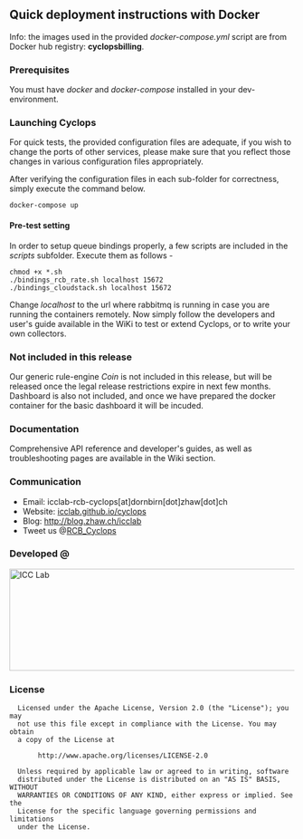 ## Quick deployment instructions with Docker

Info: the images used in the provided *docker-compose.yml* script are from Docker hub registry: **cyclopsbilling**.

### Prerequisites
You must have *docker* and *docker-compose* installed in your dev-environment.

### Launching Cyclops
For quick tests, the provided configuration files are adequate, if you wish to change the ports of other services, please make sure that you reflect those changes in various configuration files appropriately.

After verifying the configuration files in each sub-folder for correctness, simply execute the command below.

```
docker-compose up
```
#### Pre-test setting
In order to setup queue bindings properly, a few scripts are included in the *scripts* subfolder. Execute them as follows -

```
chmod +x *.sh
./bindings_rcb_rate.sh localhost 15672
./bindings_cloudstack.sh localhost 15672
```
Change *localhost* to the url where rabbitmq is running in case you are running the containers remotely. Now simply follow the developers and user's guide available in the WiKi to test or extend Cyclops, or to write your own collectors.

### Not included in this release
Our generic rule-engine *Coin* is not included in this release, but will be released once the legal release restrictions expire in next few months. Dashboard is also not included, and once we have prepared the docker container for the basic dashboard it will be incuded.
 
### Documentation
Comprehensive API reference and developer's guides, as well as troubleshooting pages are available in the Wiki section.

### Communication
  * Email: icclab-rcb-cyclops[at]dornbirn[dot]zhaw[dot]ch
  * Website: <a href="http://icclab.github.io/cyclops" target="_blank">icclab.github.io/cyclops</a>
  * Blog: <a href="http://blog.zhaw.ch/icclab" target="_blank">http://blog.zhaw.ch/icclab</a>
  * Tweet us @<a href="https://twitter.com/rcb_cyclops" target="_blank">RCB_Cyclops</a>
   
### Developed @
<img src="https://blog.zhaw.ch/icclab/files/2016/03/cropped-service_engineering_logo_zhawblue_banner.jpg" alt="ICC Lab" height="180" width="620"></img>

### License
 
      Licensed under the Apache License, Version 2.0 (the "License"); you may
      not use this file except in compliance with the License. You may obtain
      a copy of the License at
 
           http://www.apache.org/licenses/LICENSE-2.0
 
      Unless required by applicable law or agreed to in writing, software
      distributed under the License is distributed on an "AS IS" BASIS, WITHOUT
      WARRANTIES OR CONDITIONS OF ANY KIND, either express or implied. See the
      License for the specific language governing permissions and limitations
      under the License.